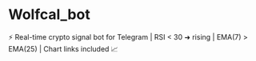 # Wolfcal_bot
⚡ Real-time crypto signal bot for Telegram | RSI &lt; 30 ➜ rising | EMA(7) > EMA(25) | Chart links included 📈
